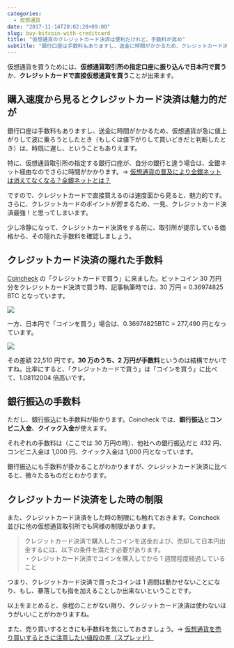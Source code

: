 ```yaml
---
categories:
  - 仮想通貨
date: "2017-11-14T20:02:20+09:00"
slug: buy-bitcoin-with-creditcard
title: "仮想通貨のクレジットカード決済は便利だけれど、手数料が高め"
subtitle: "銀行口座は手数料もありますし、送金に時間がかかるため、クレジットカード決済が最強だと思いがちですが、隠れた手数料と送金・売却の制限があります。"
---
```


仮想通貨を買うためには、**仮想通貨取引所の指定口座に振り込んで日本円で買う**か、**クレジットカードで直接仮想通貨を買う**ことが出来ます。

## 購入速度から見るとクレジットカード決済は魅力的だが

銀行口座は手数料もありますし、送金に時間がかかるため、仮想通貨が急に値上がりして波に乗ろうとしたとき（もしくは値下がりして買いどきだと判断したとき）は、時既に遅し、ということもありえます。

特に、仮想通貨取引所の指定する銀行口座が、自分の銀行と違う場合は、全銀ネット経由なのでさらに時間がかかります。→ [仮想通貨の普及により全銀ネットは消えてなくなる？全銀ネットとは？](/archives/zengin-net/)

ですので、クレジットカードで直接買えるのは速度面から見ると、魅力的です。さらに、クレジットカードのポイントが貯まるため、一見、クレジットカード決済最強！と思ってしまいます。

少し冷静になって、クレジットカード決済をする前に、取引所が提示している価格から、その隠れた手数料を確認しましょう。

## クレジットカード決済の隠れた手数料

[Coincheck](https://coincheck.com/?c=h_3cAbRPgrw) の「クレジットカードで買う」に来ました。ビットコイン 30 万円分をクレジットカード決済で買う時、記事執筆時では、30 万円 = 0.36974825 BTC となっています。

<img src="/images/2017/11/buy-bitcoin-with-creditcard-1.png">

一方、日本円で「コインを買う」場合は、0.36974825BTC = 277,490 円となっています。

<img src="/images/2017/11/buy-bitcoin-with-creditcard-2.png">

その差額 22,510 円です。**30 万のうち、2 万円が手数料**というのは結構でかいですね。比率にすると、「クレジットカードで買う」は「コインを買う」に比べて、1.08112004 倍高いです。

## 銀行振込の手数料

ただし、銀行振込にも手数料が掛かります。Coincheck では、**銀行振込**と**コンビニ入金**、**クイック入金**が使えます。

それぞれの手数料は（ここでは 30 万円の時）、他社への銀行振込だと 432 円、コンビニ入金は 1,000 円、クイック入金は 1,000 円となっています。

銀行振込にも手数料が掛かることがわかりますが、クレジットカード決済に比べると、微々たるものだとわかります。

## クレジットカード決済をした時の制限

また、クレジットカード決済をした時の制限にも触れておきます。Coincheck 並びに他の仮想通貨取引所でも同様の制限があります。

> クレジットカード決済で購入したコインを送金および、売却して日本円出金するには、以下の条件を満たす必要があります。  
> ・クレジットカード決済でコインを購入してから 1 週間程度経過していること

つまり、クレジットカード決済で買ったコインは 1 週間は動かせないことになり、もし、暴落しても指を加えることしか出来ないということです。

以上をまとめると、余程のことがない限り、クレジットカード決済は使わないほうがいいことがわかりますね。

また、売り買いするときにも手数料を気にしておきましょう。→ [仮想通貨を売り買いするときに注意したい値段の差（スプレッド）](/archives/spread-of-cryptocurrency-trading/)

<cryptocurrency>
